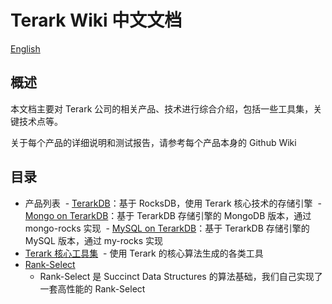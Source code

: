 # Terark Wiki 中文文档

[English](https://github.com/Terark/terark-wiki-en)

## 概述

本文档主要对 Terark 公司的相关产品、技术进行综合介绍，包括一些工具集，关键技术点等。

关于每个产品的详细说明和测试报告，请参考每个产品本身的 Github Wiki

## 目录
- 产品列表
  - [TerarkDB](https://github.com/Terark/terark-db/wiki)：基于 RocksDB，使用 Terark 核心技术的存储引擎
  - [Mongo on TerarkDB](https://github.com/Terark/mongo-on-terarkdb/wiki)：基于 TerarkDB 存储引擎的 MongoDB 版本，通过 mongo-rocks 实现
  - [MySQL on TerarkDB](https://github.com/Terark/mysql-on-terarkdb/wiki)：基于 TerarkDB 存储引擎的 MySQL 版本，通过 my-rocks 实现
- [Terark 核心工具集](tools/tools.md)
  - 使用 Terark 的核心算法生成的各类工具
- [Rank-Select](rankselect/rankselect.md)
  - Rank-Select 是 Succinct Data Structures 的算法基础，我们自己实现了一套高性能的 Rank-Select
